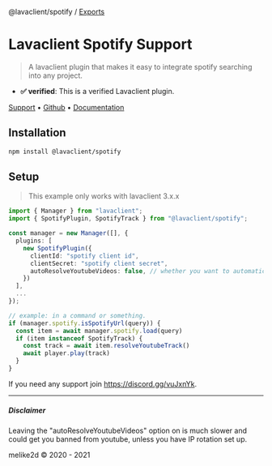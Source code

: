 @lavaclient/spotify / [Exports](modules.md)

# Lavaclient Spotify Support

> A lavaclient plugin that makes it easy to integrate spotify searching into any project.

- **✅ verified**: This is a verified Lavaclient plugin.

[Support](https://discord.gg/CH9ubGPMV6) &bull; [Github](https://github.com/lavaclient/plugins/tree/master/packages/spotify) &bull; [Documentation](https://github.com/lavaclient/plugins/tree/master/packages/spotify/docs)

## Installation

```bash
npm install @lavaclient/spotify
```

## Setup

> This example only works with lavaclient 3.x.x

```ts
import { Manager } from "lavaclient";
import { SpotifyPlugin, SpotifyTrack } from "@lavaclient/spotify";

const manager = new Manager([], {
  plugins: [
    new SpotifyPlugin({
      clientId: "spotify client id",
      clientSecret: "spotify client secret",
      autoResolveYoutubeVideos: false, // whether you want to automatically search for the youtube equivalent.
    })
  ],
  ...
});

// example: in a command or something.
if (manager.spotify.isSpotifyUrl(query)) {
  const item = await manager.spotify.load(query)
  if (item instanceof SpotifyTrack) {
    const track = await item.resolveYoutubeTrack()
    await player.play(track)
  }
}
```

If you need any support join <https://discord.gg/vuJxnYk>.

---

##### Disclaimer

Leaving the "autoResolveYoutubeVideos" option on is much slower and could get you banned from youtube, unless you have
IP rotation set up.

melike2d &copy; 2020 - 2021
